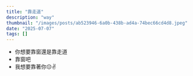 ```yaml
---
title: "靠走道"
description: "way"
thumbnail: "/images/posts/ab523946-6a0b-438b-ad4a-74bec66cd4d8.jpeg"
date: "2025-07-07"
tags: []
---
```

- 你想要靠窗還是靠走道
- 靠窗吧
- 我想要靠著你😔✌️

